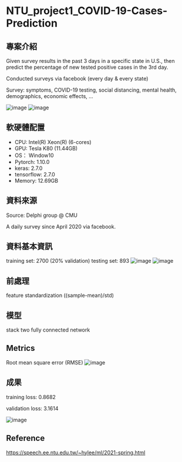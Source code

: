 # NTU_project1_COVID-19-Cases-Prediction

## 專案介紹
Given survey results in the past 3 days in a specific state in U.S., then predict the percentage of new tested positive cases in the 3rd day.

Conducted surveys via facebook (every day & every state)

Survey: symptoms, COVID-19 testing, social distancing, mental health, demographics, economic effects, ...

![image](https://user-images.githubusercontent.com/77257138/148672365-0cf33013-f441-43bb-a35c-c185efda76ee.png)
![image](https://user-images.githubusercontent.com/77257138/148672380-f9ec68d6-3f6c-4578-be73-927ce5cf70d0.png)

## 軟硬體配置
* CPU: Intel(R) Xeon(R) (6-cores)
* GPU: Tesla K80 (11.44GB)
* OS： Window10
* Pytorch: 1.10.0
* keras: 2.7.0
* tensorflow: 2.7.0
* Memory: 12.69GB
## 資料來源
Source: Delphi group @ CMU

A daily survey since April 2020 via facebook.
## 資料基本資訊
training set: 2700 (20% validation)
testing set: 893
![image](https://user-images.githubusercontent.com/77257138/148673292-8fa41a9e-4085-43b2-bf81-3a4ee3974cf1.png)
![image](https://user-images.githubusercontent.com/77257138/148673377-b3f74719-928d-4043-86a4-0e04bf84d7c1.png)

## 前處理
feature standardization ((sample-mean)/std)
## 模型
stack two fully connected network
## Metrics
Root mean square error (RMSE)
![image](https://user-images.githubusercontent.com/77257138/148673339-43a67bb5-b192-4988-832c-688ea227897b.png)
## 成果
training loss: 0.8682

validation loss: 3.1614 

![image](https://user-images.githubusercontent.com/77257138/148673527-c7d41744-417c-4db8-ab5d-d210fc465f8f.png)
## Reference
https://speech.ee.ntu.edu.tw/~hylee/ml/2021-spring.html
